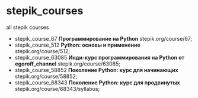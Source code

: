 # stepik_courses
all stepik courses
- stepik_course_67 **Программирование на Python** stepik.org/course/67;
- stepik_course_512 **Python: основы и применение** stepik.org/course/512;
- stepik_course_63085 **Инди-курс программирования на Python от egoroff_channel** stepik.org/course/63085;
- stepik_course_58852 **Поколение Python: курс для начинающих** stepik.org/course/58852;
- stepik_course_68343 **Поколение Python: курс для продвинутых** stepik.org/course/68343/syllabus;